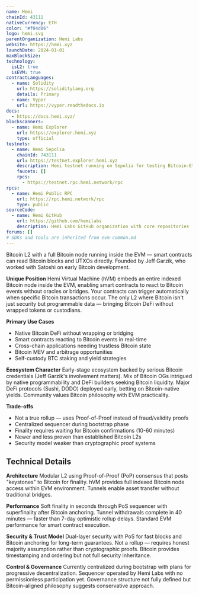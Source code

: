 ```yaml
---
name: Hemi
chainId: 43111
nativeCurrency: ETH
color: "#f04d06"
logo: hemi.svg
parentOrganization: Hemi Labs
website: https://hemi.xyz
launchDate: 2024-01-01
maxBlockSize:
technology:
  isL2: true
  isEVM: true
contractLanguages:
  - name: Solidity
    url: https://soliditylang.org
    details: Primary
  - name: Vyper
    url: https://vyper.readthedocs.io
docs:
  - https://docs.hemi.xyz/
blockscanners:
  - name: Hemi Explorer
    url: https://explorer.hemi.xyz
    type: official
testnets:
  - name: Hemi Sepolia
    chainId: 743111
    url: https://testnet.explorer.hemi.xyz
    description: Hemi testnet running on Sepolia for testing Bitcoin-Ethereum cross-chain applications.
    faucets: []
    rpcs:
      - https://testnet.rpc.hemi.network/rpc
rpcs:
  - name: Hemi Public RPC
    url: https://rpc.hemi.network/rpc
    type: public
sourceCode:
  - name: Hemi GitHub
    url: https://github.com/hemilabs
    description: Hemi Labs GitHub organization with core repositories
forums: []
# SDKs and tools are inherited from evm-common.md
---
```


Bitcoin L2 with a full Bitcoin node running inside the EVM — smart contracts can read Bitcoin blocks and UTXOs directly. Founded by Jeff Garzik, who worked with Satoshi on early Bitcoin development.

**Unique Position**
Hemi Virtual Machine (hVM) embeds an entire indexed Bitcoin node inside the EVM, enabling smart contracts to react to Bitcoin events without oracles or bridges. Your contracts can trigger automatically when specific Bitcoin transactions occur. The only L2 where Bitcoin isn't just security but programmable data — bringing Bitcoin DeFi without wrapped tokens or custodians.

**Primary Use Cases**

- Native Bitcoin DeFi without wrapping or bridging
- Smart contracts reacting to Bitcoin events in real-time
- Cross-chain applications needing trustless Bitcoin state
- Bitcoin MEV and arbitrage opportunities
- Self-custody BTC staking and yield strategies

**Ecosystem Character**
Early-stage ecosystem backed by serious Bitcoin credentials (Jeff Garzik's involvement matters). Mix of Bitcoin OGs intrigued by native programmability and DeFi builders seeking Bitcoin liquidity. Major DeFi protocols (Sushi, DODO) deployed early, betting on Bitcoin-native yields. Community values Bitcoin philosophy with EVM practicality.

**Trade-offs**

- Not a true rollup — uses Proof-of-Proof instead of fraud/validity proofs
- Centralized sequencer during bootstrap phase
- Finality requires waiting for Bitcoin confirmations (10-60 minutes)
- Newer and less proven than established Bitcoin L2s
- Security model weaker than cryptographic proof systems

## Technical Details

**Architecture**
Modular L2 using Proof-of-Proof (PoP) consensus that posts "keystones" to Bitcoin for finality. hVM provides full indexed Bitcoin node access within EVM environment. Tunnels enable asset transfer without traditional bridges.

**Performance**
Soft finality in seconds through PoS sequencer with superfinality after Bitcoin anchoring. Tunnel withdrawals complete in 40 minutes — faster than 7-day optimistic rollup delays. Standard EVM performance for smart contract execution.

**Security & Trust Model**
Dual-layer security with PoS for fast blocks and Bitcoin anchoring for long-term guarantees. Not a rollup — requires honest majority assumption rather than cryptographic proofs. Bitcoin provides timestamping and ordering but not full security inheritance.

**Control & Governance**
Currently centralized during bootstrap with plans for progressive decentralization. Sequencer operated by Hemi Labs with no permissionless participation yet. Governance structure not fully defined but Bitcoin-aligned philosophy suggests conservative approach.
